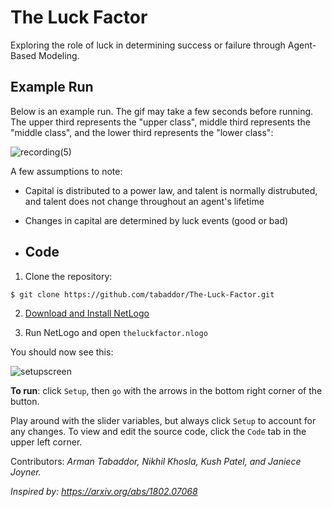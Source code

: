  # The Luck Factor
 Exploring the role of luck in determining success or failure through Agent-Based Modeling.


 ## Example Run

 Below is an example run. The gif may take a few seconds before running. The upper third represents the "upper class", middle third represents the "middle class", and the lower third represents the "lower        class":

 ![recording(5)](https://user-images.githubusercontent.com/44756122/100526140-17d9c280-3194-11eb-8b27-2fa29c339d2d.gif)

 A few assumptions to note:

 * Capital is distributed to a power law, and talent is normally distrubuted, and talent does not change throughout an agent's lifetime
 * Changes in capital are determined by luck events (good or bad)
 
 * ## Code
 1. Clone the repository:
 ```
 $ git clone https://github.com/tabaddor/The-Luck-Factor.git
 ```

2. [Download and Install NetLogo](https://ccl.northwestern.edu/netlogo/download.shtml)

3. Run NetLogo and open `theluckfactor.nlogo`

 You should now see this:

![setupscreen](https://user-images.githubusercontent.com/44756122/100526000-08a64500-3193-11eb-8900-2c1f6b1e34ed.PNG)

**To run**: click `Setup`, then `go` with the arrows in the bottom right corner of the button.

Play around with the slider variables, but always click `Setup` to account for any changes. To view and edit the source code, click the `Code` tab in the upper left corner.


 Contributors: _Arman Tabaddor, Nikhil Khosla, Kush Patel, and Janiece Joyner._

 _Inspired by: https://arxiv.org/abs/1802.07068_
